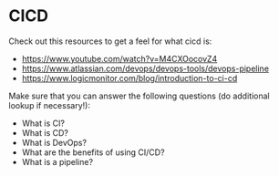 # CICD

Check out this resources to get a feel for what cicd is:

* https://www.youtube.com/watch?v=M4CXOocovZ4
* https://www.atlassian.com/devops/devops-tools/devops-pipeline
* https://www.logicmonitor.com/blog/introduction-to-ci-cd

Make sure that you can answer the following questions (do additional lookup if necessary!):

* What is CI?
* What is CD?
* What is DevOps?
* What are the benefits of using CI/CD?
* What is a pipeline?